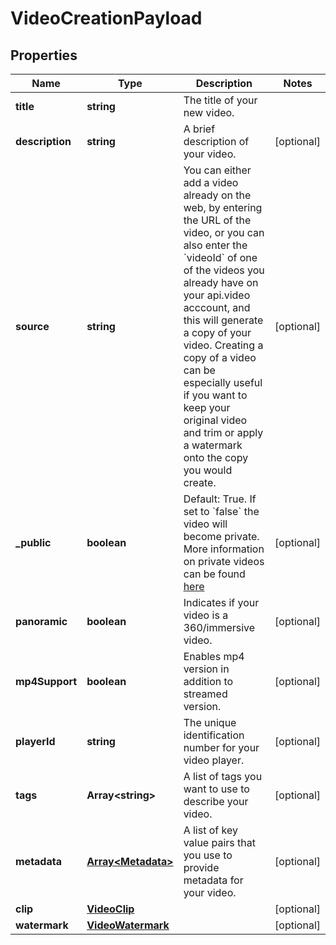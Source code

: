 
# VideoCreationPayload

## Properties

Name | Type | Description | Notes
------------ | ------------- | ------------- | -------------
**title** | **string** | The title of your new video. | 
**description** | **string** | A brief description of your video. |  [optional]
**source** | **string** | You can either add a video already on the web, by entering the URL of the video, or you can also enter the &#x60;videoId&#x60; of one of the videos you already have on your api.video acccount, and this will generate a copy of your video. Creating a copy of a video can be especially useful if you want to keep your original video and trim or apply a watermark onto the copy you would create. |  [optional]
**_public** | **boolean** | Default: True. If set to &#x60;false&#x60; the video will become private. More information on private videos can be found [here](https://docs.api.video/delivery/video-privacy-access-management) |  [optional]
**panoramic** | **boolean** | Indicates if your video is a 360/immersive video. |  [optional]
**mp4Support** | **boolean** | Enables mp4 version in addition to streamed version. |  [optional]
**playerId** | **string** | The unique identification number for your video player. |  [optional]
**tags** | **Array&lt;string&gt;** | A list of tags you want to use to describe your video. |  [optional]
**metadata** | [**Array&lt;Metadata&gt;**](Metadata.md) | A list of key value pairs that you use to provide metadata for your video. |  [optional]
**clip** | [**VideoClip**](VideoClip.md) |  |  [optional]
**watermark** | [**VideoWatermark**](VideoWatermark.md) |  |  [optional]



